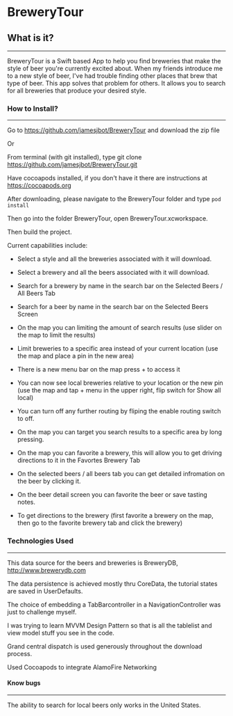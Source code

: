 # BreweryTour
## What is it?
---
BreweryTour is a Swift based App to help you find breweries that make the style of beer you're currently excited about.
When my friends introduce me to a new style of beer, I've had trouble finding other places that brew that type of beer.
This app solves that problem for others. It allows you to search for all breweries that produce your desired style.

### How to Install?
---
Go to https://github.com/jamesjbot/BreweryTour and download the zip file

Or

From terminal (with git installed), type git clone https://github.com/jamesjbot/BreweryTour.git

Have cocoapods installed, if you don't have it there are instructions at https://cocoapods.org

After downloading, please navigate to the BreweryTour folder and type `pod install`

Then go into the folder BreweryTour, open BreweryTour.xcworkspace.

Then build the project.


Current capabilities include:

* Select a style and all the breweries associated with it will download.

* Select a brewery and all the beers associated with it will download.

* Search for a brewery by name in the search bar on the Selected Beers / All Beers Tab

* Search for a beer by name in the search bar on the Selected Beers Screen

* On the map you can limiting the amount of search results (use slider on the map to limit the results)

* Limit breweries to a specific area instead of your current location (use the map and place a pin in the new area)

* There is a new menu bar on the map press + to access it

* You can now see local breweries relative to your location or the new pin (use the map and tap + menu in the upper right, flip switch for Show all local)

* You can turn off any further routing by fliping the enable routing switch to off.

* On the map you can target you search results to a specific area by long pressing.

* On the map you can favorite a brewery, this will allow you to get driving directions to it in the Favortes Brewery Tab

* On the selected beers / all beers tab you can get detailed infromation on the beer by clicking it.

* On the beer detail screen you can favorite the beer or save tasting notes.

* To get directions to the brewery (first favorite a brewery on the map, then go to the favorite brewery tab and click the brewery)  

### Technologies Used
---
This data source for the beers and breweries is BreweryDB, http://www.brewerydb.com

The data persistence is achieved mostly thru CoreData, the tutorial states are saved in UserDefaults.

The choice of embedding a TabBarcontroller in a NavigationController was just to challenge myself.

I was trying to learn MVVM Design Pattern so that is all the tablelist and view model stuff you see in the code.

Grand central dispatch is used generously throughout the download process.

Used Cocoapods to integrate AlamoFire Networking
#### Know bugs
---
The ability to search for local beers only works in the United States.
